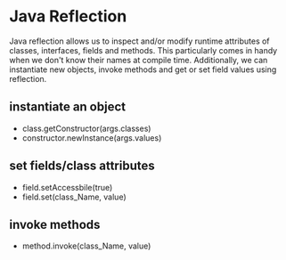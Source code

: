 # Java Reflection
Java reflection allows us to inspect and/or modify runtime attributes of classes,
interfaces, fields and methods. This particularly comes in handy when we don't 
know their names at compile time.
Additionally, we can instantiate new objects, invoke methods and get or set field
values using reflection.

## instantiate an object
- class.getConstructor(args.classes)
- constructor.newInstance(args.values)

## set fields/class attributes
- field.setAccessbile(true)
- field.set(class_Name, value)

## invoke methods
- method.invoke(class_Name, value)